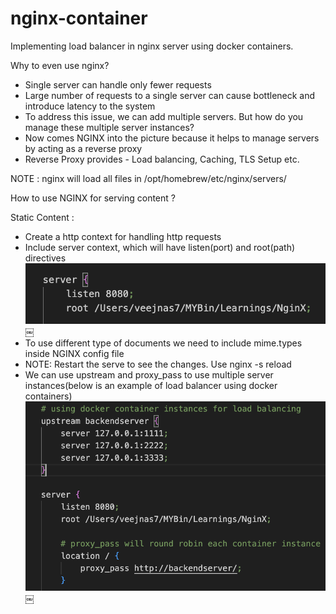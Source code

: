 # nginx-container

Implementing load balancer in nginx server using docker containers. 

Why to even use nginx?

* Single server can handle only fewer requests
* Large number of requests to a single server can cause bottleneck and introduce latency to the system
* To address this issue, we can add multiple servers. But how do you manage these multiple server instances?
* Now comes NGINX into the picture because it helps to manage servers by acting as a reverse proxy
* Reverse Proxy provides - Load balancing, Caching, TLS Setup etc. 


NOTE : nginx will load all files in /opt/homebrew/etc/nginx/servers/



How to use NGINX for serving content ?

Static Content : 
* Create a http context for handling http requests
* Include server context, which will have listen(port) and root(path) directives 
<img src="https://github.com/SanjeevYadavcr7/nginx-container/blob/main/nginx-location.png" />￼
 
* To use different type of documents we need to include mime.types inside NGINX config file
*  NOTE: Restart the serve to see the changes. Use nginx -s reload 
 
* We can use upstream and proxy_pass to use multiple server instances(below is an example of load balancer using docker containers) 
<img src="https://github.com/SanjeevYadavcr7/nginx-container/blob/main/docker-container.png" />￼
